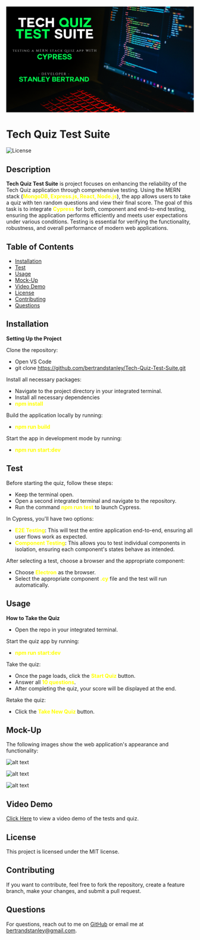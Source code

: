 ![alt text](<Test Quiz Test Suite.png>)

# Tech Quiz Test Suite
![License](https://img.shields.io/badge/license-MIT-blue)

## Description
**Tech Quiz Test Suite** is project focuses on enhancing the reliability of the Tech Quiz application through comprehensive testing. Using the MERN stack (<span style="color: yellow;">**MongoDB, Express.js, React, Node.js**</span>), the app allows users to take a quiz with ten random questions and view their final score. The goal of this task is to integrate <span style="color: yellow;">**Cypress**</span> for both, component and end-to-end testing, ensuring the application performs efficiently and meets user expectations under various conditions. Testing is essential for verifying the functionality, robustness, and overall performance of modern web applications.

## Table of Contents
- [Installation](#installation)
- [Test](#test)
- [Usage](#usage)
- [Mock-Up](#mock-up)
- [Video Demo](#video-demo)
- [License](#license)
- [Contributing](#contributing)
- [Questions](#questions)

## Installation

**Setting Up the Project**

Clone the repository:

- Open VS Code
- git clone <https://github.com/bertrandstanley/Tech-Quiz-Test-Suite.git>

Install all necessary packages:

- Navigate to the project directory in your integrated terminal.
- Install all necessary dependencies
- <span style="color: yellow;">**npm install**</span>

Build the application locally by running:

- <span style="color: yellow;">**npm run build**</span>

Start the app in development mode by running:

- <span style="color: yellow;">**npm run start:dev**</span>


## Test

Before starting the quiz, follow these steps:

- Keep the terminal open.
- Open a second integrated terminal and navigate to the repository.
- Run the command <span style="color: yellow;">**npm run test**</span>
 to launch Cypress.

In Cypress, you'll have two options:
- <span style="color: yellow;">**E2E Testing**</span>: This will test the entire application end-to-end, ensuring all user flows work as expected.
- <span style="color: yellow;">**Component Testing**</span>: This allows you to test individual components in isolation, ensuring each component's states behave as intended.

After selecting a test, choose a browser and the appropriate component:

- Choose <span style="color: yellow;">**Electron**</span> as the browser.
- Select the appropriate component <span style="color: yellow;">**.cy**</span> file and the test will run automatically.

## Usage
**How to Take the Quiz**

- Open the repo in your integrated terminal.

Start the quiz app by running:

- <span style="color: yellow;">**npm run start:dev**</span>

Take the quiz:

- Once the page loads, click the <span style="color: yellow;">**Start Quiz**</span> button.
- Answer all <span style="color: yellow;">**10 questions**</span>.
- After completing the quiz, your score will be displayed at the end.

Retake the quiz:

- Click the <span style="color: yellow;">**Take New Quiz**</span> button.

## Mock-Up
The following images show the web application's appearance and functionality:

![alt text](<Screenshot 2025-03-10 at 3.10.55 AM.png>) 

![alt text](<Screenshot 2025-03-10 at 3.10.41 AM.png>) 

![alt text](<Screenshot 2025-03-10 at 3.12.10 AM.png>)

## Video Demo

[Click Here](https://youtu.be/doM3SfX5spk) to view a video demo of the tests and quiz.

## License

This project is licensed under the MIT license.

## Contributing
If you want to contribute, feel free to fork the repository, create a feature branch, make your changes, and submit a pull request.

## Questions
For questions, reach out to me on [GitHub](https://github.com/bertrandstanley) or email me at bertrandstanley@gmail.com.
